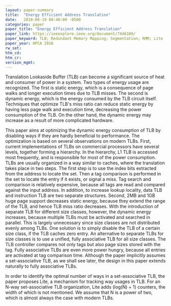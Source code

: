 ```yaml
---
layout: paper-summary
title:  "Energy Efficient Address Translation"
date:   2018-06-19 00:40:00 -0500
categories: paper
paper_title: "Energy Efficient Address Translation"
paper_link: https://ieeexplore.ieee.org/document/7446100/
paper_keyword: TLB; Redundant Memory Mapping; Segmentation; RMM; Lite
paper_year: HPCA 2016
rw_set: 
htm_cd: 
htm_cr: 
version_mgmt: 
---
```


Translation Lookaside Buffer (TLB) can become a significant source of heat and consumer of power in a 
system. Two types of energy usage are recognized. The first is static energy, which is a consequence of 
page walks and longer execution times due to TLB misses. The second is dynamic energy, which is the energy
consumed by the TLB circuit itself. Techniques that optimize TLB's miss ratio can reduce static energy by
having less page walk and execution time, decreasing the power consumption of the TLB. On the other hand, 
the dynamic energy may increase as a result of more complicated hardware.

This paper aims at optimizing the dynamic energy consumption of TLB by disabling ways if they are hardly
beneficial to performance. The optimization is based on several observations on modern TLBs. First, current
implementations of TLBs on commercial processors have several levels, together forming a hierarchy. In the 
hierarchy, L1 TLB is accessed most frequently, and is responsible for most of the power consumption. TLBs are 
usually organized in a way similar to caches, where the translation takes place in two steps. The first step
is to use the index bits extracted from the address to locate the set. Then a tag comparison is performed in the 
set to locate the entry if it exists, or signal a miss. Tag search and comparison is relatively expensive,
because all tags are read and compared against the input address. In addition, to increase lookup locality,
data TLB and instruction TLB are two separate structures. Second, 2MB and 1GB huge page support decreases 
static energy, because they extend the range of the TLB, and hence TLB miss ratio decreases. With the 
introduction of separate TLB for different size classes, however, the dynamic energy increases, because multiple
TLBs must be activated and searched in parallel. This is largely unnecessary since size classes are not distributed
evenly among TLBs. One solution is to simply disable the TLB of a certain size class, if the TLB caches zero entry.
An alternative to separate TLBs for size classes is to use a unified, fully associative TLB for all size classes.
The TLB controller compares not only tags but also page sizes stored with the tag. Fully associative TLBs are 
even more power hungry, because all entries are activated at tag comparison time. Although the paper implicitly
assumes a set-associative TLB, as we shall see later, the design in this paper extends naturally to fully associative 
TLBs.

In order to identify the optimal number of ways in a set-associative TLB, the paper proposes Lite, a mechanism 
for tracking way usages in TLB. For an N-way set-associative TLB organization, Lite adds (log(N) + 1) counters,
the width of which is not mentioned. We assume that N is a power of two, which is almost always the case with
modern TLBs.